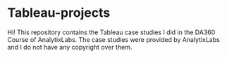 # Tableau-projects
Hi! This repository contains the Tableau case studies I did in the DA360 Course of AnalytixLabs. The case studies were provided by AnalytixLabs and I do not have any copyright over them.
